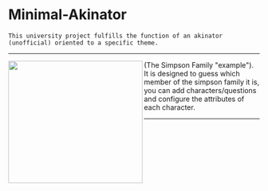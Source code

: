 # Minimal-Akinator
```
This university project fulfills the function of an akinator (unofficial) oriented to a specific theme.
```
_ _ _
<img align="left" width="269" height="246" src="https://static.wixstatic.com/media/2a137c_445bb5c8b28a4741ab6776cbed4c3300.png">

(The Simpson Family "example").
It is designed to guess which member of the simpson family it is, you can add characters/questions 
and configure the attributes of each character.

_ _ _
